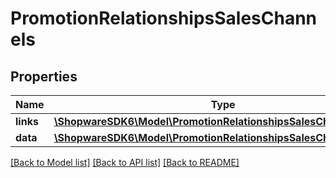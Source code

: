 # PromotionRelationshipsSalesChannels

## Properties
Name | Type | Description | Notes
------------ | ------------- | ------------- | -------------
**links** | [**\ShopwareSDK6\Model\PromotionRelationshipsSalesChannelsLinks**](PromotionRelationshipsSalesChannelsLinks.md) |  | [optional] 
**data** | [**\ShopwareSDK6\Model\PromotionRelationshipsSalesChannelsData[]**](PromotionRelationshipsSalesChannelsData.md) |  | [optional] 

[[Back to Model list]](../../README.md#documentation-for-models) [[Back to API list]](../../README.md#documentation-for-api-endpoints) [[Back to README]](../../README.md)

